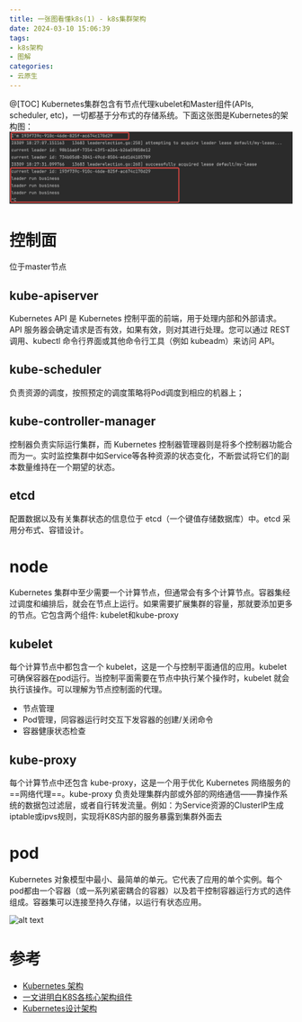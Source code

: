 ```yaml
---
title: 一张图看懂k8s(1) - k8s集群架构
date: 2024-03-10 15:06:39
tags:
- k8s架构
- 图解
categories:
- 云原生
---
```

@[TOC]
Kubernetes集群包含有节点代理kubelet和Master组件(APIs, scheduler, etc)，一切都基于分布式的存储系统。下面这张图是Kubernetes的架构图：
![alt text](image.png)
# 控制面
位于master节点
## kube-apiserver
Kubernetes API 是 Kubernetes 控制平面的前端，用于处理内部和外部请求。API 服务器会确定请求是否有效，如果有效，则对其进行处理。您可以通过 REST 调用、kubectl 命令行界面或其他命令行工具（例如 kubeadm）来访问 API。
## kube-scheduler
负责资源的调度，按照预定的调度策略将Pod调度到相应的机器上；
## kube-controller-manager
控制器负责实际运行集群，而 Kubernetes 控制器管理器则是将多个控制器功能合而为一。实时监控集群中如Service等各种资源的状态变化，不断尝试将它们的副本数量维持在一个期望的状态。
## etcd
配置数据以及有关集群状态的信息位于 etcd（一个键值存储数据库）中。etcd 采用分布式、容错设计。
# node
Kubernetes 集群中至少需要一个计算节点，但通常会有多个计算节点。容器集经过调度和编排后，就会在节点上运行。如果需要扩展集群的容量，那就要添加更多的节点。它包含两个组件: kubelet和kube-proxy
## kubelet
每个计算节点中都包含一个 kubelet，这是一个与控制平面通信的应用。kubelet 可确保容器在pod运行。当控制平面需要在节点中执行某个操作时，kubelet 就会执行该操作。可以理解为节点控制面的代理。
- 节点管理
- Pod管理，同容器运行时交互下发容器的创建/关闭命令
- 容器健康状态检查
## kube-proxy
每个计算节点中还包含 kube-proxy，这是一个用于优化 Kubernetes 网络服务的==网络代理==。kube-proxy 负责处理集群内部或外部的网络通信——靠操作系统的数据包过滤层，或者自行转发流量。例如：为Service资源的ClusterIP生成iptable或ipvs规则，实现将K8S内部的服务暴露到集群外面去
# pod
Kubernetes 对象模型中最小、最简单的单元。它代表了应用的单个实例。每个pod都由一个容器（或一系列紧密耦合的容器）以及若干控制容器运行方式的选件组成。容器集可以连接至持久存储，以运行有状态应用。


![alt text](image1.png)
# 参考
- [Kubernetes 架构](https://kubernetes.io/zh-cn/docs/concepts/architecture/)
- [一文讲明白K8S各核心架构组件](https://www.cnblogs.com/ZhuChangwu/p/16441181.html#42controllermanager)
- [Kubernetes设计架构](https://www.kubernetes.org.cn/kubernetes%E8%AE%BE%E8%AE%A1%E6%9E%B6%E6%9E%84)